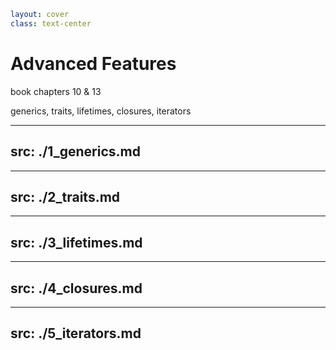 ```yaml
layout: cover
class: text-center
```

# Advanced Features

book chapters 10 & 13

generics, traits, lifetimes, closures, iterators

---
src: ./1_generics.md
---

---
src: ./2_traits.md
---

---
src: ./3_lifetimes.md
---

---
src: ./4_closures.md
---

---
src: ./5_iterators.md
---
